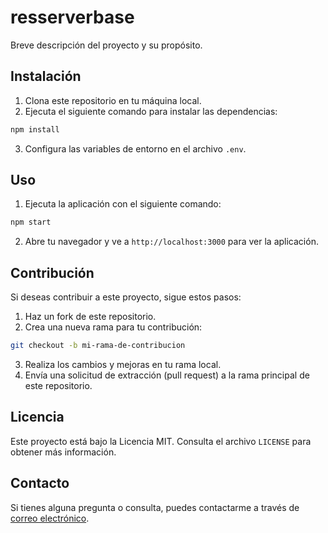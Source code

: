 # resserverbase

Breve descripción del proyecto y su propósito.

## Instalación

1. Clona este repositorio en tu máquina local.
2. Ejecuta el siguiente comando para instalar las dependencias:
``` bash
npm install
```
3. Configura las variables de entorno en el archivo `.env`.

## Uso

1. Ejecuta la aplicación con el siguiente comando:
``` bash
npm start
```
2. Abre tu navegador y ve a `http://localhost:3000` para ver la aplicación.

## Contribución

Si deseas contribuir a este proyecto, sigue estos pasos:

1. Haz un fork de este repositorio.
2. Crea una nueva rama para tu contribución:
``` bash
git checkout -b mi-rama-de-contribucion
```

3. Realiza los cambios y mejoras en tu rama local.
4. Envía una solicitud de extracción (pull request) a la rama principal de este repositorio.

## Licencia

Este proyecto está bajo la Licencia MIT. Consulta el archivo `LICENSE` para obtener más información.

## Contacto

Si tienes alguna pregunta o consulta, puedes contactarme a través de [correo electrónico](mailto:ulissesdiaz@hotmail.com).

